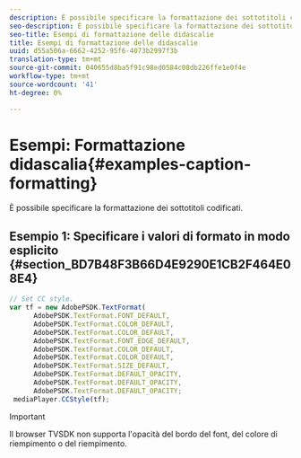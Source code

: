 ```yaml
---
description: È possibile specificare la formattazione dei sottotitoli codificati.
seo-description: È possibile specificare la formattazione dei sottotitoli codificati.
seo-title: Esempi di formattazione delle didascalie
title: Esempi di formattazione delle didascalie
uuid: d55a506a-6662-4252-95f6-4073b2997f3b
translation-type: tm+mt
source-git-commit: 040655d8ba5f91c98ed0584c08db226ffe1e0f4e
workflow-type: tm+mt
source-wordcount: '41'
ht-degree: 0%

---
```



# Esempi: Formattazione didascalia{#examples-caption-formatting}

È possibile specificare la formattazione dei sottotitoli codificati.

## Esempio 1: Specificare i valori di formato in modo esplicito {#section_BD7B48F3B66D4E9290E1CB2F464E08E4}

```js
// Set CC style. 
var tf = new AdobePSDK.TextFormat( 
      AdobePSDK.TextFormat.FONT_DEFAULT, 
      AdobePSDK.TextFormat.COLOR_DEFAULT, 
      AdobePSDK.TextFormat.COLOR_DEFAULT, 
      AdobePSDK.TextFormat.FONT_EDGE_DEFAULT, 
      AdobePSDK.TextFormat.COLOR_DEFAULT, 
      AdobePSDK.TextFormat.COLOR_DEFAULT, 
      AdobePSDK.TextFormat.SIZE_DEFAULT, 
      AdobePSDK.TextFormat.DEFAULT_OPACITY, 
      AdobePSDK.TextFormat.DEFAULT_OPACITY, 
      AdobePSDK.TextFormat.DEFAULT_OPACITY; 
 mediaPlayer.CCStyle(tf);
```

>[!IMPORTANT]
>
>Il browser TVSDK non supporta l&#39;opacità del bordo del font, del colore di riempimento o del riempimento.

